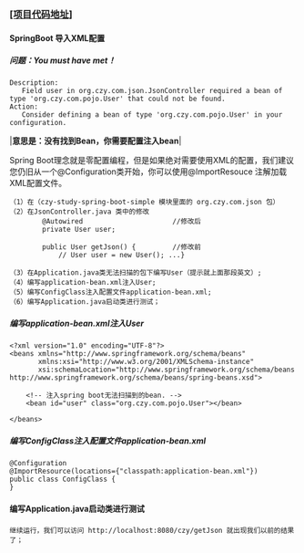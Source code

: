 ### [[项目代码地址]](https://github.com/AndyCZY/czy-study-spring-boot "项目代码地址")
#### SpringBoot   导入XML配置


##### 问题：You must have met！
    Description:
       Field user in org.czy.com.json.JsonController required a bean of type 'org.czy.com.pojo.User' that could not be found.
    Action:
       Consider defining a bean of type 'org.czy.com.pojo.User' in your configuration.
 
|**意思是：没有找到Bean，你需要配置注入bean**| 

Spring Boot理念就是零配置编程，但是如果绝对需要使用XML的配置，我们建议您仍旧从一个@Configuration类开始，你可以使用@ImportResouce
注解加载XML配置文件。

    （1）在（czy-study-spring-boot-simple 模块里面的 org.czy.com.json 包）
    （2）在JsonController.java 类中的修改
            @Autowired                      //修改后
            private User user;
            
            public User getJson() {         //修改前
                // User user = new User(); ...}
            
    （3）在Application.java类无法扫描的包下编写User（提示就上面那段英文）;
    （4）编写application-bean.xml注入User;
    （5）编写ConfigClass注入配置文件application-bean.xml;
    （6）编写Application.java启动类进行测试；


##### 编写application-bean.xml注入User
    <?xml version="1.0" encoding="UTF-8"?>
    <beans xmlns="http://www.springframework.org/schema/beans"
           xmlns:xsi="http://www.w3.org/2001/XMLSchema-instance"
           xsi:schemaLocation="http://www.springframework.org/schema/beans http://www.springframework.org/schema/beans/spring-beans.xsd">
    
        <!-- 注入spring boot无法扫描到的bean. -->
        <bean id="user" class="org.czy.com.pojo.User"></bean>
    
    </beans>


##### 编写ConfigClass注入配置文件application-bean.xml
    @Configuration
    @ImportResource(locations={"classpath:application-bean.xml"})
    public class ConfigClass {
    }


#### 编写Application.java启动类进行测试
    继续运行，我们可以访问 http://localhost:8080/czy/getJson 就出现我们以前的结果了；
    



